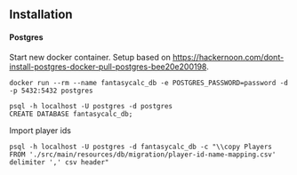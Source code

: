 ## Installation

#### Postgres

Start new docker container.
Setup based on https://hackernoon.com/dont-install-postgres-docker-pull-postgres-bee20e200198.
```
docker run --rm --name fantasycalc_db -e POSTGRES_PASSWORD=password -d -p 5432:5432 postgres
```
```
psql -h localhost -U postgres -d postgres
CREATE DATABASE fantasycalc_db;
```

Import player ids

```
psql -h localhost -U postgres -d fantasycalc_db -c "\\copy Players FROM './src/main/resources/db/migration/player-id-name-mapping.csv' delimiter ',' csv header"
```
